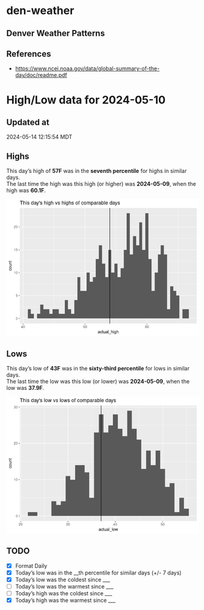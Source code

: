 

# den-weather

## Denver Weather Patterns

## References

- <https://www.ncei.noaa.gov/data/global-summary-of-the-day/doc/readme.pdf>

# High/Low data for 2024-05-10

## Updated at

2024-05-14 12:15:54 MDT

## Highs

This day’s high of **57F** was in the **seventh percentile** for highs
in similar days.  
The last time the high was this high (or higher) was **2024-05-09**,
when the high was **60.1F**.

![](readme_files/figure-commonmark/unnamed-chunk-4-1.png)

## Lows

This day’s low of **43F** was in the **sixty-third percentile** for lows
in similar days.  
The last time the low was this low (or lower) was **2024-05-09**, when
the low was **37.9F**.

![](readme_files/figure-commonmark/unnamed-chunk-6-1.png)

## TODO

- [x] Format Daily
- [x] Today’s low was in the \_\_th percentile for similar days (+/- 7
  days)
- [x] Today’s low was the coldest since \_\_\_
- [ ] Today’s low was the warmest since \_\_\_
- [ ] Today’s high was the coldest since \_\_\_
- [x] Today’s high was the warmest since \_\_\_
